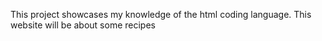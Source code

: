 This project showcases my knowledge of the html coding language. This website will be about some recipes